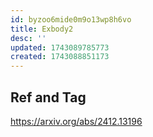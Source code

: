 ```yaml
---
id: byzoo6mide0m9o13wp8h6vo
title: Exbody2
desc: ''
updated: 1743089785773
created: 1743088851173
---
```




## Ref and Tag

https://arxiv.org/abs/2412.13196